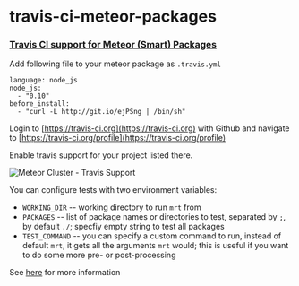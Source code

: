 travis-ci-meteor-packages
=========================

### [Travis CI support for Meteor (Smart) Packages](http://meteorhacks.com/travis-ci-support-for-meteor-packages.html)

Add following file to your meteor package as `.travis.yml`

    language: node_js
    node_js:
      - "0.10"
    before_install:
      - "curl -L http://git.io/ejPSng | /bin/sh"

Login to [https://travis-ci.org](https://travis-ci.org) with Github and navigate to [https://travis-ci.org/profile](https://travis-ci.org/profile)

Enable travis support for your project listed there.

![Meteor Cluster - Travis Support](http://i.imgur.com/JY9o3xm.png)

You can configure tests with two environment variables:
 * `WORKING_DIR` -- working directory to run `mrt` from
 * `PACKAGES` -- list of package names or directories to test, separated by `;`, by default `./`; specfiy empty string to test all packages
 * `TEST_COMMAND` -- you can specify a custom command to run, instead of default `mrt`, it gets all the arguments `mrt` would; this is useful if you want to do some more pre- or post-processing

See [here](http://meteorhacks.com/travis-ci-support-for-meteor-packages.html) for more information
